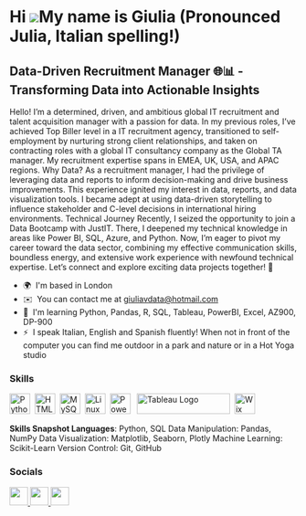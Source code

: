 Hi ![](https://user-images.githubusercontent.com/18350557/176309783-0785949b-9127-417c-8b55-ab5a4333674e.gif)My name is Giulia (Pronounced Julia, Italian spelling!)
====================================================================================================================================

Data-Driven Recruitment Manager 🌐📊 - Transforming Data into Actionable Insights
---------------------------------------------------------------------------------

Hello! I’m a determined, driven, and ambitious global IT recruitment and talent acquisition manager with a passion for data. In my previous roles, I’ve achieved Top Biller level in a IT recruitment agency, transitioned to self-employment by nurturing strong client relationships, and taken on contracting roles with a global IT consultancy company as the Global TA manager. My recruitment expertise spans in EMEA, UK, USA, and APAC regions. Why Data? As a recruitment manager, I had the privilege of leveraging data and reports to inform decision-making and drive business improvements. This experience ignited my interest in data, reports, and data visualization tools. I became adept at using data-driven storytelling to influence stakeholder and C-level decisions in international hiring environments. Technical Journey Recently, I seized the opportunity to join a Data Bootcamp with JustIT. There, I deepened my technical knowledge in areas like Power BI, SQL, Azure, and Python. Now, I’m eager to pivot my career toward the data sector, combining my effective communication skills, boundless energy, and extensive work experience with newfound technical expertise. Let’s connect and explore exciting data projects together! 🚀

* 🌍  I'm based in London
* ✉️  You can contact me at [giuliavdata@hotmail.com](mailto:giuliavdata@hotmail.com)
* 🧠  I'm learning Python, Pandas, R, SQL, Tableau, PowerBI, Excel, AZ900, DP-900
* ⚡  I speak Italian, English and Spanish fluently! When not in front of the computer you can find me outdoor in a park and nature or in a Hot Yoga studio

### Skills


<p align="left">
<a href="https://www.python.org/" target="_blank" rel="noreferrer"><img src="https://raw.githubusercontent.com/danielcranney/readme-generator/main/public/icons/skills/python-colored.svg" width="36" height="36" alt="Python" /></a>&nbsp;&nbsp;<a href="https://developer.mozilla.org/en-US/docs/Glossary/HTML5" target="_blank" rel="noreferrer"><img src="https://raw.githubusercontent.com/danielcranney/readme-generator/main/public/icons/skills/html5-colored.svg" width="36" height="36" alt="HTML5" /></a>&nbsp;&nbsp;<a href="https://www.mysql.com/" target="_blank" rel="noreferrer"><img src="https://raw.githubusercontent.com/danielcranney/readme-generator/main/public/icons/skills/mysql-colored.svg" width="36" height="36" alt="MySQL" /></a>&nbsp;&nbsp;<a href="https://www.linux.org" target="_blank" rel="noreferrer"><img src="https://raw.githubusercontent.com/danielcranney/readme-generator/main/public/icons/skills/linux-colored.svg" width="36" height="36" alt="Linux" /></a>&nbsp;&nbsp;<a href="https://app.powerbi.com/" target="_blank" rel="noreferrer"><img src="https://cdn.worldvectorlogo.com/logos/power-bi.svg" width="36" height="36" alt="PowerBI" /></a>&nbsp;&nbsp;
   <a href="https://tableau.com/" target="_blank" rel="noreferrer; return false;"><img src="https://raw.githubusercontent.com/gilbarbara/logos/main/logos/tableau.svg" width="163" height="36" alt="Tableau Logo" /></a>&nbsp;&nbsp;</a><a href="https://wix.com" target="_blank" rel="noreferrer"><img src="https://raw.githubusercontent.com/danielcranney/readme-generator/main/public/icons/skills/wix-colored.svg" width="36" height="36" alt="Wix" /></a>
</p>

**Skills Snapshot Languages**: Python, SQL Data Manipulation: Pandas, NumPy Data Visualization: Matplotlib, Seaborn, Plotly Machine Learning: Scikit-Learn Version Control: Git, GitHub


### Socials

<p align="left"> <a href="https://www.github.com/GiuliaVanin" target="_blank" rel="noreferrer"> <picture> <source media="(prefers-color-scheme: dark)" srcset="https://raw.githubusercontent.com/danielcranney/readme-generator/main/public/icons/socials/github-dark.svg" /> <source media="(prefers-color-scheme: light)" srcset="https://raw.githubusercontent.com/danielcranney/readme-generator/main/public/icons/socials/github.svg" /> <img src="https://raw.githubusercontent.com/danielcranney/readme-generator/main/public/icons/socials/github.svg" width="32" height="32" /> </picture> </a> <a href="http://www.instagram.com/giuliavanin.x" target="_blank" rel="noreferrer"> <picture> <source media="(prefers-color-scheme: dark)" srcset="https://raw.githubusercontent.com/danielcranney/readme-generator/main/public/icons/socials/instagram-dark.svg" /> <source media="(prefers-color-scheme: light)" srcset="https://raw.githubusercontent.com/danielcranney/readme-generator/main/public/icons/socials/instagram.svg" /> <img src="https://raw.githubusercontent.com/danielcranney/readme-generator/main/public/icons/socials/instagram.svg" width="32" height="32" /> </picture> </a> <a href="https://www.linkedin.com/in/GiuliaVSap" target="_blank" rel="noreferrer"> <picture> <source media="(prefers-color-scheme: dark)" srcset="https://raw.githubusercontent.com/danielcranney/readme-generator/main/public/icons/socials/linkedin-dark.svg" /> <source media="(prefers-color-scheme: light)" srcset="https://raw.githubusercontent.com/danielcranney/readme-generator/main/public/icons/socials/linkedin.svg" /> <img src="https://raw.githubusercontent.com/danielcranney/readme-generator/main/public/icons/socials/linkedin.svg" width="32" height="32" /> </picture> </a></p>
